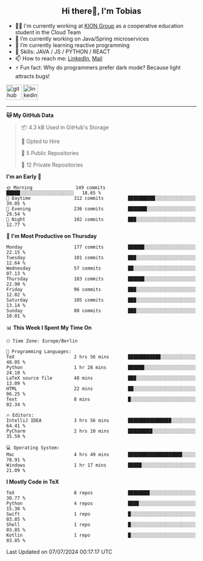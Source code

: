 <h2 align="center">Hi there👋, I'm Tobias</h2>

- 🧑‍💼 I'm currently working at [KION Group](https://www.kiongroup.com/) as a cooperative education student in the Cloud Team
- 🔭 I’m currently working on Java/Spring microservices 
- 🌱 I’m currently learning reactive programming 
- 💪 Skills: JAVA / JS / PYTHON / REACT
- 📫 How to reach me: [LinkedIn](https://www.linkedin.com/in/tgoetz), [Mail](mailto:mail@tobiasgoetz.com) 
- ⚡ Fun fact: Why do programmers prefer dark mode? Because light attracts bugs!

[<img src='https://cdn.jsdelivr.net/npm/simple-icons@3.0.1/icons/github.svg' alt='github' height='40'>](https://github.com/TobiasGoetz)  [<img src='https://cdn.jsdelivr.net/npm/simple-icons@3.0.1/icons/linkedin.svg' alt='linkedin' height='40'>](https://www.linkedin.com/in/tgoetz/)  

---

<!--START_SECTION:waka-->
**🐱 My GitHub Data** 

> 📦 4.3 kB Used in GitHub's Storage 
 > 
> 💼 Opted to Hire
 > 
> 📜 5 Public Repositories 
 > 
> 🔑 12 Private Repositories 
 > 
**I'm an Early 🐤** 

```text
🌞 Morning                149 commits         █████░░░░░░░░░░░░░░░░░░░░   18.65 % 
🌆 Daytime                312 commits         ██████████░░░░░░░░░░░░░░░   39.05 % 
🌃 Evening                236 commits         ███████░░░░░░░░░░░░░░░░░░   29.54 % 
🌙 Night                  102 commits         ███░░░░░░░░░░░░░░░░░░░░░░   12.77 % 
```
📅 **I'm Most Productive on Thursday** 

```text
Monday                   177 commits         ██████░░░░░░░░░░░░░░░░░░░   22.15 % 
Tuesday                  101 commits         ███░░░░░░░░░░░░░░░░░░░░░░   12.64 % 
Wednesday                57 commits          ██░░░░░░░░░░░░░░░░░░░░░░░   07.13 % 
Thursday                 183 commits         ██████░░░░░░░░░░░░░░░░░░░   22.90 % 
Friday                   96 commits          ███░░░░░░░░░░░░░░░░░░░░░░   12.02 % 
Saturday                 105 commits         ███░░░░░░░░░░░░░░░░░░░░░░   13.14 % 
Sunday                   80 commits          ███░░░░░░░░░░░░░░░░░░░░░░   10.01 % 
```


📊 **This Week I Spent My Time On** 

```text
🕑︎ Time Zone: Europe/Berlin

💬 Programming Languages: 
TeX                      2 hrs 56 mins       ████████████░░░░░░░░░░░░░   48.05 % 
Python                   1 hr 28 mins        ██████░░░░░░░░░░░░░░░░░░░   24.10 % 
LaTeX source file        48 mins             ███░░░░░░░░░░░░░░░░░░░░░░   13.09 % 
HTML                     22 mins             ██░░░░░░░░░░░░░░░░░░░░░░░   06.25 % 
Text                     8 mins              █░░░░░░░░░░░░░░░░░░░░░░░░   02.34 % 

🔥 Editors: 
IntelliJ IDEA            3 hrs 56 mins       ████████████████░░░░░░░░░   64.41 % 
PyCharm                  2 hrs 10 mins       █████████░░░░░░░░░░░░░░░░   35.59 % 

💻 Operating System: 
Mac                      4 hrs 49 mins       ████████████████████░░░░░   78.91 % 
Windows                  1 hr 17 mins        █████░░░░░░░░░░░░░░░░░░░░   21.09 % 
```

**I Mostly Code in TeX** 

```text
TeX                      8 repos             ████████░░░░░░░░░░░░░░░░░   30.77 % 
Python                   4 repos             ████░░░░░░░░░░░░░░░░░░░░░   15.38 % 
Swift                    1 repo              █░░░░░░░░░░░░░░░░░░░░░░░░   03.85 % 
Shell                    1 repo              █░░░░░░░░░░░░░░░░░░░░░░░░   03.85 % 
Kotlin                   1 repo              █░░░░░░░░░░░░░░░░░░░░░░░░   03.85 % 
```




 Last Updated on 07/07/2024 00:17:17 UTC
<!--END_SECTION:waka-->
